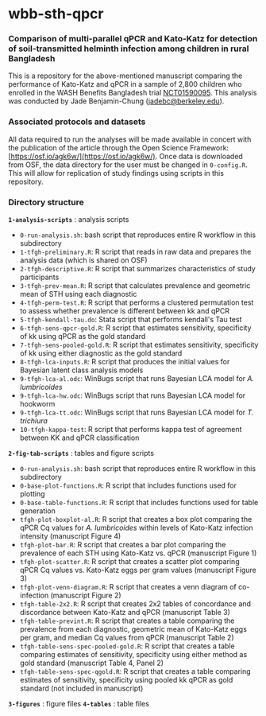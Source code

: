 # wbb-sth-qpcr

### Comparison of multi-parallel qPCR and Kato-Katz for detection of soil-transmitted helminth infection among children in rural Bangladesh

This is a repository for the above-mentioned manuscript comparing the performance of Kato-Katz and qPCR in a sample of 2,800 children who enrolled in the WASH Benefits Bangladesh trial [NCT01590095](https://clinicaltrials.gov/ct2/show/NCT01590095). This analysis was conducted by Jade Benjamin-Chung (jadebc@berkeley.edu).

### Associated protocols and datasets

All data required to run the analyses will be made available in concert with the publication of the article through the Open Science Framework: [https://osf.io/agk6w/](https://osf.io/agk6w/). Once data is downloaded from OSF, the data directory for the user must be changed in `0-config.R`. This will allow for replication of study findings using scripts in this repository. 

### Directory structure

**`1-analysis-scripts`** : analysis scripts

* `0-run-analysis.sh`: bash script that reproduces entire R workflow in this subdirectory
* `1-tfgh-preliminary.R`: R script that reads in raw data and prepares the analysis data (which is shared on OSF)
* `2-tfgh-descriptive.R`: R script that summarizes characteristics of study participants
* `3-tfgh-prev-mean.R`: R script that calculates prevalence and geometric mean of STH using each diagnostic
* `4-tfgh-perm-test.R`: R script that performs a clustered permutation test to assess whether prevalence is different between kk and qPCR
* `5-tfgh-kendall-tau.do`: Stata script that performs kendall's Tau test 
* `6-tfgh-sens-qpcr-gold.R`: R script that estimates sensitivity, specificity of kk using qPCR as the gold standard
* `7-tfgh-sens-pooled-gold.R`: R script that estimates sensitivity, specificity of kk using either diagnostic as the gold standard
* `8-tfgh-lca-inputs.R`: R script that produces the initial values for Bayesian latent class analysis models
* `9-tfgh-lca-al.odc`: WinBugs script that runs Bayesian LCA model for *A. lumbricoides*
* `9-tfgh-lca-hw.odc`: WinBugs script that runs Bayesian LCA model for hookworm
* `9-tfgh-lca-tt.odc`: WinBugs script that runs Bayesian LCA model for *T. trichiura*
* `10-tfgh-kappa-test`: R script that performs kappa test of agreement between KK and qPCR classification


**`2-fig-tab-scripts`** :  tables and figure scripts

* `0-run-analysis.sh`: bash script that reproduces entire R workflow in this subdirectory
* `0-base-plot-functions.R`: R script that includes functions used for plotting
* `0-base-table-functions.R`: R script that includes functions used for table generation
* `tfgh-plot-boxplot-al.R`: R script that creates a box plot comparing the qPCR Cq values for *A. lumbricoides* within levels of Kato-Katz infection intensity (manuscript Figure 4)
* `tfgh-plot-bar.R`: R script that creates a bar plot comparing the prevalence of each STH using Kato-Katz vs. qPCR (manuscript Figure 1)
* `tfgh-plot-scatter.R`: R script that creates a scatter plot comparing qPCR Cq values vs. Kato-Katz eggs per gram values (manuscript Figure 3)
* `tfgh-plot-venn-diagram.R`: R script that creates a venn diagram of co-infection (manuscript Figure 2)
* `tfgh-table-2x2.R`: R script that creates 2x2 tables of concordance and discordance between Kato-Katz and qPCR (manuscript Table 3)
* `tfgh-table-prevint.R`: R script that creates a table comparing the prevalence from each diagnostic, geometric mean of Kato-Katz eggs per gram, and median Cq values from qPCR (manuscript Table 2)
* `tfgh-table-sens-spec-pooled-gold.R`: R script that creates a table comparing estimates of sensitivity, specificity using either method as gold standard (manuscript Table 4, Panel 2)
* `tfgh-table-sens-spec-qgold.R`: R script that creates a table comparing estimates of sensitivity, specificity using pooled kk qPCR as gold standard (not included in manuscript)

**`3-figures`** :  figure files
**`4-tables`** :  table files









